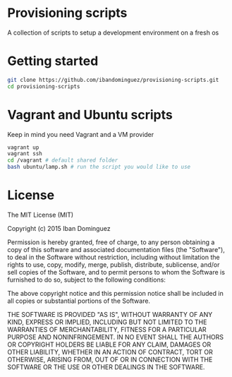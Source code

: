 # Provisioning scripts

A collection of scripts to setup a development environment on a fresh os

# Getting started

```sh
git clone https://github.com/ibandominguez/provisioning-scripts.git
cd provisioning-scripts
```

# Vagrant and Ubuntu scripts

Keep in mind you need Vagrant and a VM provider

```sh
vagrant up
vagrant ssh
cd /vagrant # default shared folder
bash ubuntu/lamp.sh # run the script you would like to use
```

# License

The MIT License (MIT)

Copyright (c) 2015 Iban Dominguez

Permission is hereby granted, free of charge, to any person obtaining a copy
of this software and associated documentation files (the "Software"), to deal
in the Software without restriction, including without limitation the rights
to use, copy, modify, merge, publish, distribute, sublicense, and/or sell
copies of the Software, and to permit persons to whom the Software is
furnished to do so, subject to the following conditions:

The above copyright notice and this permission notice shall be included in all
copies or substantial portions of the Software.

THE SOFTWARE IS PROVIDED "AS IS", WITHOUT WARRANTY OF ANY KIND, EXPRESS OR
IMPLIED, INCLUDING BUT NOT LIMITED TO THE WARRANTIES OF MERCHANTABILITY,
FITNESS FOR A PARTICULAR PURPOSE AND NONINFRINGEMENT. IN NO EVENT SHALL THE
AUTHORS OR COPYRIGHT HOLDERS BE LIABLE FOR ANY CLAIM, DAMAGES OR OTHER
LIABILITY, WHETHER IN AN ACTION OF CONTRACT, TORT OR OTHERWISE, ARISING FROM,
OUT OF OR IN CONNECTION WITH THE SOFTWARE OR THE USE OR OTHER DEALINGS IN THE
SOFTWARE.
